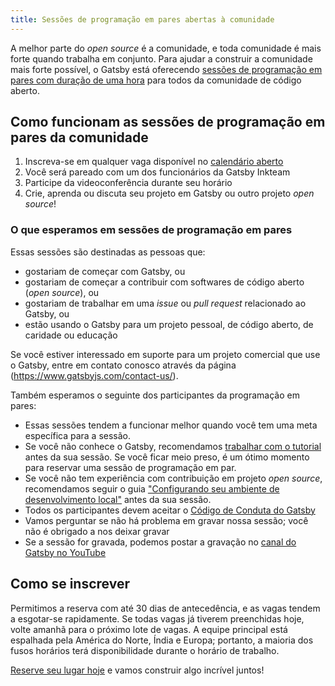```yaml
---
title: Sessões de programação em pares abertas à comunidade
---
```


A melhor parte do _open source_ é a comunidade, e toda comunidade é mais forte quando trabalha em conjunto. Para ajudar a construir a comunidade mais forte possível, o Gatsby está oferecendo [sessões de programação em pares com duração de uma hora][cal] para todos da comunidade de código aberto.

## Como funcionam as sessões de programação em pares da comunidade

1. Inscreva-se em qualquer vaga disponível no [calendário aberto][cal]
2. Você será pareado com um dos funcionários da Gatsby Inkteam
3. Participe da videoconferência durante seu horário
4. Crie, aprenda ou discuta seu projeto em Gatsby ou outro projeto _open source_!

### O que esperamos em sessões de programação em pares

Essas sessões são destinadas as pessoas que:

- gostariam de começar com Gatsby, ou
- gostariam de começar a contribuir com softwares de código aberto (_open source_), ou
- gostariam de trabalhar em uma _issue_ ou _pull request_ relacionado ao Gatsby, ou
- estão usando o Gatsby para um projeto pessoal, de código aberto, de caridade ou educação

Se você estiver interessado em suporte para um projeto comercial que use o Gatsby, entre em contato conosco através da página (https://www.gatsbyjs.com/contact-us/).

Também esperamos o seguinte dos participantes da programação em pares:

- Essas sessões tendem a funcionar melhor quando você tem uma meta específica para a sessão.
- Se você não conhece o Gatsby, recomendamos [trabalhar com o tutorial](https://www.gatsbyjs.org/tutorial/) antes da sua sessão. Se você ficar meio preso, é um ótimo momento para reservar uma sessão de programação em par.
- Se você não tem experiência com contribuição em projeto _open source_, recomendamos seguir o guia ["Configurando seu ambiente de desenvolvimento local"](https://www.gatsbyjs.org/contributing/setting-up-your-local-dev-environment/) antes da sua sessão.
- Todos os participantes devem aceitar o [Código de Conduta do Gatsby](/contributing/code-of-conduct/)
- Vamos perguntar se não há problema em gravar nossa sessão; você não é obrigado a nos deixar gravar
- Se a sessão for gravada, podemos postar a gravação no [canal do Gatsby no YouTube](https://www.youtube.com/channel/UCjnp770qk7ujOq8Q9wiC82w)

## Como se inscrever

Permitimos a reserva com até 30 dias de antecedência, e as vagas tendem a esgotar-se rapidamente. Se todas vagas já tiverem preenchidas hoje, volte amanhã para o próximo lote de vagas. A equipe principal está espalhada pela América do Norte, Índia e Europa; portanto, a maioria dos fusos horários terá disponibilidade durante o horário de trabalho.

[Reserve seu lugar hoje][cal] e vamos construir algo incrível juntos!

[cal]: https://calendly.com/gatsbyjs/pair-programming
